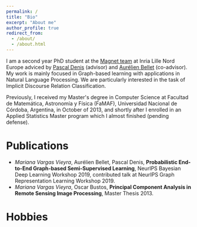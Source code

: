 ```yaml
---
permalink: /
title: "Bio"
excerpt: "About me"
author_profile: true
redirect_from: 
  - /about/
  - /about.html
---
```


I am a second year PhD student at the [Magnet team](https://www.inria.fr/equipes/magnet) at Inria Lille Nord Europe adviced by [Pascal Denis](http://researchers.lille.inria.fr/~pdenis/about_me.html) (advisor)
and [Aurélien Bellet](http://researchers.lille.inria.fr/abellet/) (co-advisor). My work is mainly focused in Graph-based learning with applications in 
Natural Language Processing. We are particularly interested in the task of Implicit Discourse Relation 
Classification.

Previously, I received my Master's degree in Computer Science at 
Facultad de Matemática, Astronomía y Física (FaMAF), 
Universidad Nacional de Córdoba, Argentina, in October of 2013, and shortly after I enrolled in an 
Applied Statistics Master program which I almost finished (pending defense).


# Publications

- _Mariana Vargas Vieyra_, Aurélien Bellet, Pascal Denis, **Probabilistic End-to-End Graph-based Semi-Supervised Learning**, NeurIPS Bayesian Deep Learning Workshop 2019, contributed talk at NeurIPS Graph Representation Learning Workshop 2019.
- _Mariana Vargas Vieyra_, Oscar Bustos, **Principal Component Analysis in Remote Sensing Image Processing**, Master Thesis 2013.

# Hobbies


